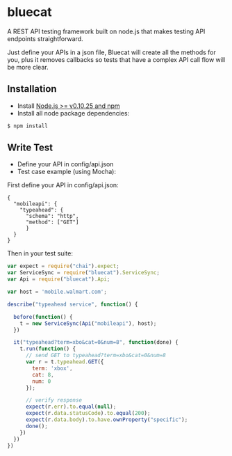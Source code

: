bluecat
=======

A REST API testing framework built on node.js that makes testing API endpoints straightforward.

Just define your APIs in a json file, Bluecat will create all the methods for you, plus it removes callbacks so tests that have a complex API call flow will be more clear.


## Installation ##
* Install [Node.js >= v0.10.25 and npm](http://nodejs.org/)
* Install all node package dependencies:

```bash
$ npm install
```

## Write Test ##
* Define your API in config/api.json
* Test case example (using Mocha):

First define your API in config/api.json:

```
{
  "mobileapi": {
    "typeahead": {
      "schema": "http",
      "method": ["GET"]
      }
  }
}

```

Then in your test suite:

```javascript
var expect = require("chai").expect;
var ServiceSync = require("bluecat").ServiceSync;
var Api = require("bluecat").Api;

var host = 'mobile.walmart.com';

describe("typeahead service", function() {

  before(function() {
    t = new ServiceSync(Api("mobileapi"), host);
  })

  it("typeahead?term=xbo&cat=0&num=8", function(done) {
    t.run(function() {
      // send GET to typeahead?term=xbo&cat=0&num=8
      var r = t.typeahead.GET({
        term: 'xbox',
        cat: 8,
        num: 0
      });

      // verify response
      expect(r.err).to.equal(null);
      expect(r.data.statusCode).to.equal(200);
      expect(r.data.body).to.have.ownProperty("specific");
      done();
    })
  })
})

```
